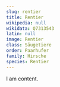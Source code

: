```yaml
---
slug: rentier
title: Rentier
wikipedia: null
wikidata: Q7313543
latin: null
image: Rentier
class: Säugetiere
order: Paarhufer
family: Hirsche
species: Rentier
---
```


I am content.
